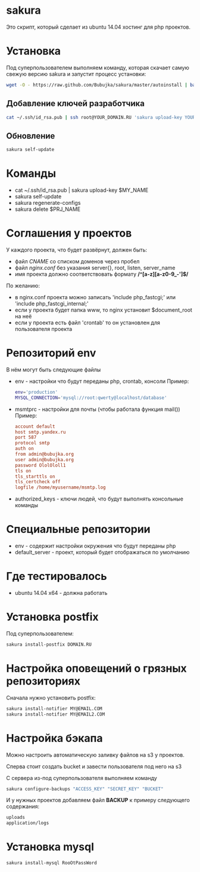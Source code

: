 # sakura

Это скрипт, который сделает из ubuntu 14.04 хостинг для php проектов.

# Установка

Под суперпользователем выполняем команду, которая скачает самую свежую версию sakura
и запустит процесс установки:

```sh
wget -O - https://raw.github.com/Bubujka/sakura/master/autoinstall | bash
```

## Добавление ключей разработчика

```sh
cat ~/.ssh/id_rsa.pub | ssh root@YOUR_DOMAIN.RU 'sakura upload-key YOUR_USER_NAME'
```

## Обновление

```sh
sakura self-update
```

# Команды

* cat ~/.ssh/id_rsa.pub | sakura upload-key $MY_NAME
* sakura self-update
* sakura regenerate-configs
* sakura delete $PRJ_NAME


# Соглашения у проектов

У каждого проекта, что будет развёрнут, должен быть:
- файл *CNAME* со списком доменов через пробел
- файл *nginx.conf* без указания server{}, root, listen, server_name
- имя проекта должно соответствовать формату **/^[a-z][a-z0-9_-']$/**

По желанию:
- в nginx.conf проекта можно записать 'include php_fastcgi;' или 'include php_fastcgi_internal;'
- если у проекта будет папка www, то nginx установит $document_root на неё
- если у проекта есть файл 'crontab' то он установлен для пользователя проекта


# Репозиторий env

В нём могут быть следующие файлы
- env - настройки что будут переданы php, crontab, консоли
  Пример:
	```sh
  env='production'
  MYSQL_CONNECTION='mysql://root:qwerty@localhost/database'
	```

- msmtprc - настройки для почты (чтобы работала функция mail())
  Пример:
	```ini
  account default
  host smtp.yandex.ru
  port 587
  protocol smtp
  auth on
  from admin@bubujka.org
  user admin@bubujka.org
  password OlolOloll1
  tls on
  tls_starttls on
  tls_certcheck off
  logfile /home/myusername/msmtp.log
	```

- authorized_keys - ключи людей, что будут выполнять консольные команды


# Специальные репозитории
- env - содержит настройки окружения что будут переданы php
- default_server - проект, который будет отображаться по умолчанию

# Где тестировалось
- ubuntu 14.04 x64 - должна работать

# Установка postfix

Под суперпользователем:

```sh
sakura install-postfix DOMAIN.RU
```

# Настройка оповещений о грязных репозиториях

Сначала нужно установить postfix:

```sh
sakura install-notifier MY@EMAIL.COM
sakura install-notifier MY@EMAIL2.COM
```


# Настройка бэкапа

Можно настроить автоматическую заливку файлов на s3 у проектов.

Сперва стоит создать bucket и завести пользователя под него на s3

С сервера из-под суперпользователя выполняем команду

```sh
sakura configure-backups "ACCESS_KEY" "SECRET_KEY" "BUCKET"
```

И у нужных проектов добавляем файл **BACKUP** к примеру следующего содержания:

```txt
uploads
application/logs
```

# Установка mysql

```sh
sakura install-mysql RooOtPassWord
```

